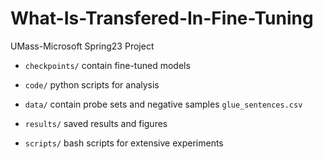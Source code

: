 # What-Is-Transfered-In-Fine-Tuning
UMass-Microsoft Spring23 Project

- `checkpoints/` contain fine-tuned models

- `code/` python scripts for analysis 

- `data/` contain probe sets and negative samples `glue_sentences.csv`

- `results/` saved results and figures

- `scripts/` bash scripts for extensive experiments